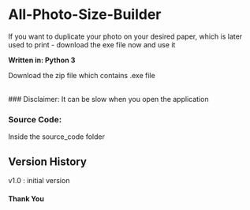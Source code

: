 # All-Photo-Size-Builder
If you want to duplicate your photo on your desired paper, which is later used to print - download the exe file now and use it

__Written in: Python 3__<br>

Download the zip file which contains .exe file<br>

<br>
### Disclaimer:
It can be slow when you open the application

### Source Code:
Inside the source_code folder



## Version History
v1.0 : initial version

#### Thank You
